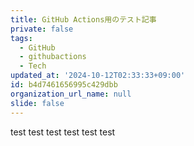 ```yaml
---
title: GitHub Actions用のテスト記事
private: false
tags:
  - GitHub
  - githubactions
  - Tech
updated_at: '2024-10-12T02:33:33+09:00'
id: b4d7461656995c429dbb
organization_url_name: null
slide: false
---
```

test
test
test
test
test
test
